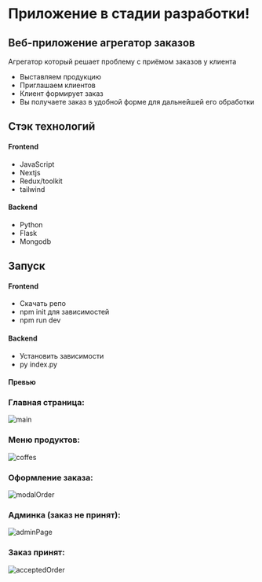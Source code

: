 # Приложение в стадии разработки!
## Веб-приложение агрегатор заказов
Агрегатор который решает проблему с приёмом заказов у клиента
* Выставляем продукцию
* Приглашаем клиентов
* Клиент формирует заказ
* Вы получаете заказ в удобной форме для дальнейшей его обработки


## Стэк технологий

#### Frontend

* JavaScript
* Nextjs
* Redux/toolkit
* tailwind

#### Backend

* Python
* Flask
* Mongodb

## Запуск

#### Frontend

* Скачать репо
* npm init для зависимостей
* npm run dev 


#### Backend

* Установить зависимости
* py index.py

#### Превью

### Главная страница:
![main](https://github.com/formbdance/web-app-orders/assets/48482611/23bbc7b3-db95-46e3-9cfc-755b7a212546)

### Меню продуктов:
![coffes](https://github.com/formbdance/web-app-orders/assets/48482611/7a27114e-7bb9-4be8-9129-ad54028b0a5f)

### Оформление заказа:
![modalOrder](https://github.com/formbdance/web-app-orders/assets/48482611/ab5480b3-13b1-4dd9-85ee-12e6cdbc4c4d)

### Админка (заказ не принят):
![adminPage](https://github.com/formbdance/web-app-orders/assets/48482611/87156e4b-da03-44c1-a5e6-070b7d37db1e)

### Заказ принят:
![acceptedOrder](https://github.com/formbdance/web-app-orders/assets/48482611/a7d7885b-aad6-422d-a621-327c738f455d)


